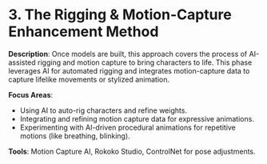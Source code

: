 # 3. The Rigging & Motion-Capture Enhancement Method

**Description**: Once models are built, this approach covers the process of AI-assisted rigging and motion capture to bring characters to life. This phase leverages AI for automated rigging and integrates motion-capture data to capture lifelike movements or stylized animation.

**Focus Areas**:
- Using AI to auto-rig characters and refine weights.
- Integrating and refining motion capture data for expressive animations.
- Experimenting with AI-driven procedural animations for repetitive motions (like breathing, blinking).

**Tools**: Motion Capture AI, Rokoko Studio, ControlNet for pose adjustments.
